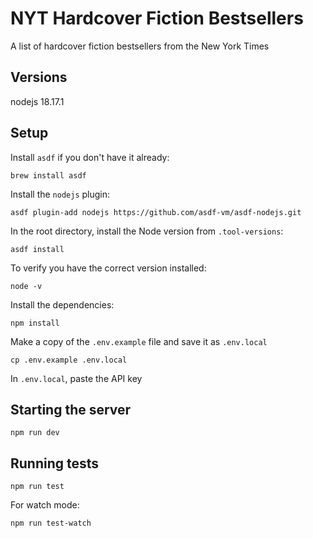 # NYT Hardcover Fiction Bestsellers

A list of hardcover fiction bestsellers from the New York Times

## Versions

nodejs 18.17.1

## Setup

Install `asdf` if you don't have it already:

```
brew install asdf
```

Install the `nodejs` plugin:

```
asdf plugin-add nodejs https://github.com/asdf-vm/asdf-nodejs.git
```

In the root directory, install the Node version from `.tool-versions`:

```
asdf install
```

To verify you have the correct version installed:

```
node -v
```

Install the dependencies:

```
npm install
```

Make a copy of the `.env.example` file and save it as `.env.local`

```
cp .env.example .env.local
```

In `.env.local`, paste the API key

## Starting the server

```
npm run dev
```

## Running tests

```
npm run test
```

For watch mode:

```
npm run test-watch
```
